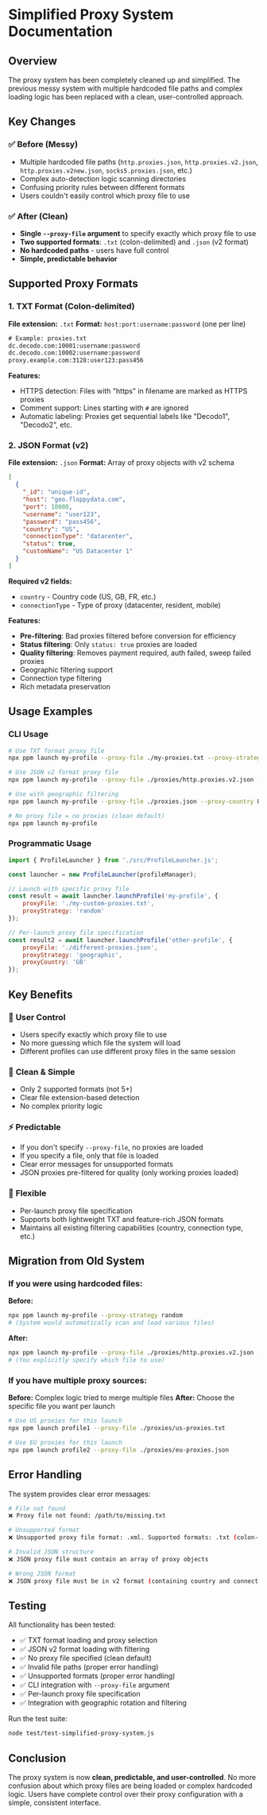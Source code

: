 # Simplified Proxy System Documentation

## Overview

The proxy system has been completely cleaned up and simplified. The previous messy system with multiple hardcoded file paths and complex loading logic has been replaced with a clean, user-controlled approach.

## Key Changes

### ✅ Before (Messy)
- Multiple hardcoded file paths (`http.proxies.json`, `http.proxies.v2.json`, `http.proxies.v2new.json`, `socks5.proxies.json`, etc.)
- Complex auto-detection logic scanning directories
- Confusing priority rules between different formats
- Users couldn't easily control which proxy file to use

### ✅ After (Clean)
- **Single `--proxy-file` argument** to specify exactly which proxy file to use
- **Two supported formats**: `.txt` (colon-delimited) and `.json` (v2 format)
- **No hardcoded paths** - users have full control
- **Simple, predictable behavior**

## Supported Proxy Formats

### 1. TXT Format (Colon-delimited)
**File extension:** `.txt`
**Format:** `host:port:username:password` (one per line)

```txt
# Example: proxies.txt
dc.decodo.com:10001:username:password
dc.decodo.com:10002:username:password
proxy.example.com:3128:user123:pass456
```

**Features:**
- HTTPS detection: Files with "https" in filename are marked as HTTPS proxies
- Comment support: Lines starting with `#` are ignored
- Automatic labeling: Proxies get sequential labels like "Decodo1", "Decodo2", etc.

### 2. JSON Format (v2)
**File extension:** `.json`
**Format:** Array of proxy objects with v2 schema

```json
[
  {
    "_id": "unique-id",
    "host": "geo.floppydata.com", 
    "port": 10080,
    "username": "user123",
    "password": "pass456",
    "country": "US",
    "connectionType": "datacenter",
    "status": true,
    "customName": "US Datacenter 1"
  }
]
```

**Required v2 fields:**
- `country` - Country code (US, GB, FR, etc.)
- `connectionType` - Type of proxy (datacenter, resident, mobile)

**Features:**
- **Pre-filtering**: Bad proxies filtered before conversion for efficiency
- **Status filtering**: Only `status: true` proxies are loaded
- **Quality filtering**: Removes payment required, auth failed, sweep failed proxies
- Geographic filtering support
- Connection type filtering  
- Rich metadata preservation

## Usage Examples

### CLI Usage

```bash
# Use TXT format proxy file
npx ppm launch my-profile --proxy-file ./my-proxies.txt --proxy-strategy random

# Use JSON v2 format proxy file
npx ppm launch my-profile --proxy-file ./proxies/http.proxies.v2.json --proxy-strategy fastest

# Use with geographic filtering
npx ppm launch my-profile --proxy-file ./proxies.json --proxy-country US --proxy-connection-type datacenter

# No proxy file = no proxies (clean default)
npx ppm launch my-profile
```

### Programmatic Usage

```javascript
import { ProfileLauncher } from './src/ProfileLauncher.js';

const launcher = new ProfileLauncher(profileManager);

// Launch with specific proxy file
const result = await launcher.launchProfile('my-profile', {
    proxyFile: './my-custom-proxies.txt',
    proxyStrategy: 'random'
});

// Per-launch proxy file specification
const result2 = await launcher.launchProfile('other-profile', {
    proxyFile: './different-proxies.json',
    proxyStrategy: 'geographic',
    proxyCountry: 'GB'
});
```

## Key Benefits

### 🎯 **User Control**
- Users specify exactly which proxy file to use
- No more guessing which file the system will load
- Different profiles can use different proxy files in the same session

### 🧹 **Clean & Simple**
- Only 2 supported formats (not 5+)
- Clear file extension-based detection
- No complex priority logic

### ⚡ **Predictable**
- If you don't specify `--proxy-file`, no proxies are loaded
- If you specify a file, only that file is loaded
- Clear error messages for unsupported formats
- JSON proxies pre-filtered for quality (only working proxies loaded)

### 🔧 **Flexible**
- Per-launch proxy file specification
- Supports both lightweight TXT and feature-rich JSON formats
- Maintains all existing filtering capabilities (country, connection type, etc.)

## Migration from Old System

### If you were using hardcoded files:

**Before:**
```bash
npx ppm launch my-profile --proxy-strategy random
# (System would automatically scan and load various files)
```

**After:**
```bash
npx ppm launch my-profile --proxy-file ./proxies/http.proxies.v2.json --proxy-strategy random
# (You explicitly specify which file to use)
```

### If you have multiple proxy sources:

**Before:** Complex logic tried to merge multiple files
**After:** Choose the specific file you want per launch

```bash
# Use US proxies for this launch
npx ppm launch profile1 --proxy-file ./proxies/us-proxies.txt

# Use EU proxies for this launch  
npx ppm launch profile2 --proxy-file ./proxies/eu-proxies.json
```

## Error Handling

The system provides clear error messages:

```bash
# File not found
❌ Proxy file not found: /path/to/missing.txt

# Unsupported format
❌ Unsupported proxy file format: .xml. Supported formats: .txt (colon-delimited) or .json (v2 format)

# Invalid JSON structure
❌ JSON proxy file must contain an array of proxy objects

# Wrong JSON format
❌ JSON proxy file must be in v2 format (containing country and connectionType fields)
```

## Testing

All functionality has been tested:

- ✅ TXT format loading and proxy selection
- ✅ JSON v2 format loading with filtering
- ✅ No proxy file specified (clean default)
- ✅ Invalid file paths (proper error handling)
- ✅ Unsupported formats (proper error handling) 
- ✅ CLI integration with `--proxy-file` argument
- ✅ Per-launch proxy file specification
- ✅ Integration with geographic rotation and filtering

Run the test suite:
```bash
node test/test-simplified-proxy-system.js
```

## Conclusion

The proxy system is now **clean, predictable, and user-controlled**. No more confusion about which proxy files are being loaded or complex hardcoded logic. Users have complete control over their proxy configuration with a simple, consistent interface.
